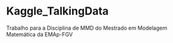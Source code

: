 # Kaggle_TalkingData
Trabalho para a Disciplina de MMD do Mestrado em Modelagem Matemática da EMAp-FGV

